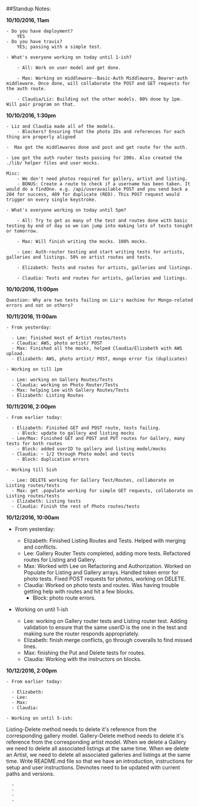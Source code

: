 ##Standup Notes:

**10/10/2016, 11am**

    - Do you have deployment?
        YES
    - Do you have travis?
        YES; passing with a simple test.

    - What's everyone working on today until 1-ish?

        - All: Work on user model and get done.

        - Max: Working on middleware--Basic-Auth Middleware, Bearer-auth middleware. Once done, will collaborate the POST and GET requests for the auth route.

        - Claudia/Liz: Building out the other models. 80% done by 1pm. Will pair program on that.

**10/10/2016, 1:30pm**

    - Liz and Claudia made all of the models.
        - Blockers? Ensuring that the photo IDs and references for each thing are properly aligned

    -  Max got the middlewares done and post and get route for the auth.

    - Lee got the auth router tests passing for 200s. Also created the ./lib/ helper files and user mocks.

    Misc:
        - We don't need photos required for gallery, artist and listing.
        - BONUS: Create a route to check if a username has been taken. It would do a findOne. e.g. /api/useravailable POST and you send back a 204 for success, 409 for duplicate (RED). This POST request would trigger on every single keystroke.

    - What's everyone working on today until 5pm?

        - All: Try to get as many of the test and routes done with basic testing by end of day so we can jump into making lots of tests tonight or tomorrow.

        - Max: Will finish writing the mocks. 100% mocks.

        - Lee: Auth-router testing and start writing tests for artists, galleries and listings. 50% on artist routes and tests.

        - Elizabeth: Tests and routes for artists, galleries and listings.

        - Claudia: Tests and routes for artists, galleries and listings.

**10/10/2016, 11:00pm**

    Question: Why are two tests failing on Liz's machine for Mongo-related errors and not on others?


**10/11/2016, 11:00am**

    - From yesterday:

      - Lee: finished most of Artist routes/tests
      - Claudia: AWS, photo artist/ POST
      - Max: Finished all the mocks, helped Claudia/Elizabeth with AWS upload.
      - Elizabeth: AWS, photo artist/ POST, mongo error fix (duplicates)

    - Working on till 1pm

      - Lee: working on Gallery Routes/Tests
      - Claudia: working on Photo Router/Tests
      - Max: helping Lee with Gallery Routes/Tests
      - Elizabeth: Listing Routes

**10/11/2016, 2:00pm**

    - From earlier today:

      - Elizabeth: Finished GET and POST route, tests failing.
        - Block: update to gallery and listing mocks
      - Lee/Max: Finished GET and POST and PUT routes for Gallery, many tests for both routes
        - Block: added userID to gallery and listing model/mocks
      - Claudia: ~ 1/2 through Photo model and tests
        - Block: duplication errors

    - Working till 5ish

      - Lee: DELETE working for Gallery Test/Routes, collaborate on Listing routes/tests
      - Max: get .populate working for simple GET requests, collaborate on Listing routes/tests
      - Elizabeth: Listing tests
      - Claudia: Finish the rest of Photo routes/tests

**10/12/2016, 10:00am**

  - From yesterday:

    - Elizabeth: Finished Listing Routes and Tests. Helped with merging and conflicts.
    - Lee: Gallery Router Tests completed, adding more tests. Refactored routes for Listing and Gallery.  
    - Max: Worked with Lee on Refactoring and Authorization. Worked on Populate for Listing and Gallery arrays. Handled token error for photo tests. Fixed POST requests for photos, working on DELETE.
    - Claudia: Worked on photo tests and routes. Was having trouble getting help with routes and hit a few blocks.
      - Block: photo route errors.

  - Working on until 1-ish

    - Lee: working on Gallery router tests and Listing router test. Adding validation to ensure that the same userID is the one in the test and making sure the router responds appropriately.
    - Elizabeth: finish merge conflicts, go through coveralls to find missed lines.
    - Max: finishing the Put and Delete tests for routes.
    - Claudia: Working with the instructors on blocks.

  **10/12/2016, 2:00pm**

    - From earlier today:

      - Elizabeth:
      - Lee:
      - Max:
      - Claudia:

    - Working on until 5-ish:

Listing-Delete method needs to delete it's reference from the corresponding gallery model.
Gallery-Delete method needs to delete it's reference from the corresponding artist model.
When we delete a Gallery we need to delete all associated listings at the same time.
When we delete an Artist, we need to delete all associated galleries and listings at the same time.
Write README.md file so that we have an introduction, instructions for setup and user instructions.
Devnotes need to be updated with current paths and versions.

      -
      -
      -
      -
